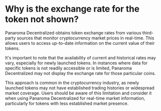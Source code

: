 # Why is the exchange rate for the token not shown?

Panaroma Decentralized obtains token exchange rates from various third-party sources that monitor cryptocurrency market prices in real-time. This allows users to access up-to-date information on the current value of their tokens.

It's important to note that the availability of current and historical rates may vary, especially for newly launched tokens. In instances where data for specific tokens is not readily accessible or is limited,  Panaroma Decentralized may not display the exchange rate for those particular coins.

This approach is common in the cryptocurrency industry, as newly launched tokens may not have established trading histories or widespread market coverage. Users should be aware of this limitation and consider it when using  Panaroma Decentralized for real-time market information, particularly for tokens with less established market presence.

